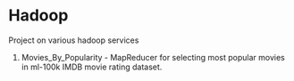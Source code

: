 # Hadoop
 Project on various hadoop services

1. Movies_By_Popularity - MapReducer for selecting most popular movies in ml-100k IMDB movie rating dataset.
